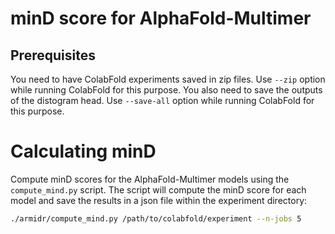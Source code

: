 # minD score for AlphaFold-Multimer

## Prerequisites

You need to have ColabFold experiments saved in zip files. Use `--zip` option while running ColabFold for this purpose.
You also need to save the outputs of the distogram head. Use `--save-all` option while running ColabFold for this purpose.

# Calculating minD

Compute minD scores for the AlphaFold-Multimer models using the `compute_mind.py` script. The script will compute the minD score for each model and save the results in a json file within the experiment directory:

```bash
./armidr/compute_mind.py /path/to/colabfold/experiment --n-jobs 5
```
